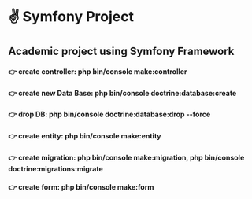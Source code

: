 # :v:	Symfony Project 
## Academic project using Symfony Framework
####  :point_right: create controller: php bin/console make:controller
#### :point_right: create new Data Base: php bin/console doctrine:database:create
####  :point_right: drop DB: php bin/console doctrine:database:drop --force
####  :point_right: create entity: php bin/console make:entity
####  :point_right: create migration: php bin/console make:migration, php bin/console doctrine:migrations:migrate
####  :point_right: create form: php bin/console make:form
